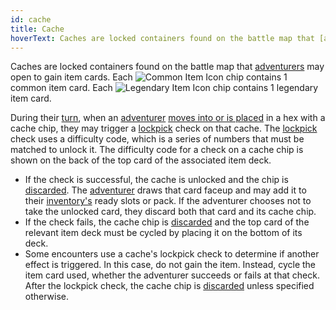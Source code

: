 ```yaml
---
id: cache
title: Cache
hoverText: Caches are locked containers found on the battle map that [adventurers](/docs/glossary/adventurer) may open to gain item cards.
---
```


Caches are locked containers found on the battle map that [adventurers](/docs/glossary/adventurer) may open to gain item cards. Each <img src="/icons/common-item.svg" alt="Common Item Icon" class="icon-svg" /> chip contains 1 common item card. Each <img src="/icons/legendary-item.svg" alt="Legendary Item Icon" class="icon-svg" /> chip contains 1 legendary item card.

During their [turn](/docs/glossary/turn), when an [adventurer](/docs/glossary/adventurer) [moves into or is placed](/docs/glossary/move-or-place) in a hex with a cache chip, they may trigger a [lockpick](/docs/glossary/lockpicking) check on that cache. The [lockpick](/docs/glossary/lockpicking) check uses a difficulty code, which is a series of numbers that must be matched to unlock it. The difficulty code for a check on a cache chip is shown on the back of the top card of the associated item deck.

- If the check is successful, the cache is unlocked and the chip is [discarded](/docs/glossary/discard). The [adventurer](/docs/glossary/adventurer) draws that card faceup and may add it to their [inventory's](/docs/adventurer/items/inventory) ready slots or pack. If the adventurer chooses not to take the unlocked card, they discard both that card and its cache chip.
- If the check fails, the cache chip is [discarded](/docs/glossary/discard) and the top card of the relevant item deck must be cycled by placing it on the bottom of its deck.
- Some encounters use a cache's lockpick check to determine if another effect is triggered. In this case, do not gain the item. Instead, cycle the item card used, whether the adventurer succeeds or fails at that check. After the lockpick check, the cache chip is [discarded](/docs/glossary/discard) unless specified otherwise.
